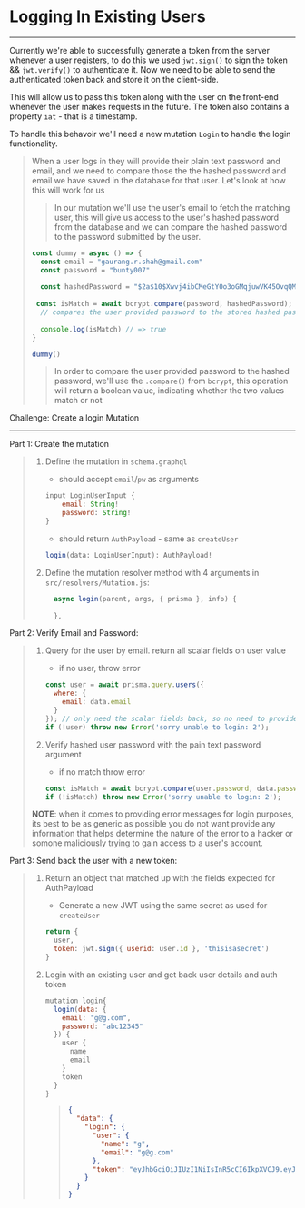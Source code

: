 # Logging In Existing Users

---------------------------------

Currently we're able to successfully generate a token from the server whenever a user registers, to do this we used `jwt.sign()` to sign the token && `jwt.verify()` to authenticate it. Now we need to be able to send the authenticated token back and store it on the client-side. 

 This will allow us to pass this token along with the user on the front-end whenever the user makes requests in the future. The token also contains a property `iat` - that is a timestamp.

To handle this behavoir we'll need a new mutation `Login` to handle the login functionality. 

> When a user logs in they will provide their plain text password and email, and we need to compare those the the hashed password and email we have saved in the database for that user. Let's look at how this will work for us
>
> > In our mutation we'll use the user's email to fetch the matching user, this will give us access to the user's hashed password from the database and we can compare the hashed password to the password submitted by the user.
>
> ```js
> const dummy = async () => {
>   const email = "gaurang.r.shah@gmail.com"
>   const password = "bunty007"
>   
>   const hashedPassword = "$2a$10$Xwvj4ibCMeGtY0o3oGMqjuwVK45OvqQMOGSmu6dRaGLjIF/9LNce."
>   
>  const isMatch = await bcrypt.compare(password, hashedPassword);
>   // compares the user provided password to the stored hashed password. returns boolean
>  
>   console.log(isMatch) // => true
> }
> 
> dummy()
> ```
>
> > In order to compare the user provided password to the hashed password, we'll use the `.compare()` from `bcrypt`, this operation will return a boolean value, indicating whether the two values match or not



Challenge: Create a login Mutation

---------------------------------

Part 1: Create the mutation

> 1. Define the mutation in `schema.graphql`
>
>    - should accept `email`/`pw` as arguments
>
>    ```js
>    input LoginUserInput {
>        email: String!
>        password: String!
>    }
>    ```
>
>    - should return `AuthPayload` - same as `createUser` 
>
>    ```js
>    login(data: LoginUserInput): AuthPayload!
>    ```
>
> 2. Define the mutation resolver method with 4 arguments in `src/resolvers/Mutation.js`:
>
>    ```js
>      async login(parent, args, { prisma }, info) {
>        
>      },
>    ```



Part 2:  Verify Email and Password:

> 1. Query for the user by email. return all scalar fields on user value
>
>    - if no user, throw error
>
>    ```js
>    const user = await prisma.query.users({
>      where: {
>        email: data.email
>      }
>    }); // only need the scalar fields back, so no need to provide info as 2nd arg
>    if (!user) throw new Error('sorry unable to login: 2');
>    ```
>
> 2. Verify hashed user password with the pain text password argument
>
>    - if no match throw error
>
>    ```js
>    const isMatch = await bcrypt.compare(user.password, data.password);
>    if (!isMatch) throw new Error('sorry unable to login: 2');
>    ```
>
> **NOTE**: when it comes to providing error messages for login purposes, its best to be as generic as possible you do not want provide any information that helps determine the nature of the error to a hacker or somone maliciously trying to gain access to a user's account. 



Part 3: Send back the user with a new token:

> 1. Return an object that matched up with the fields expected for AuthPayload
>
>    - Generate a new JWT using the same secret as used for `createUser`
>
>    ```js
>    return {
>      user,
>      token: jwt.sign({ userid: user.id }, 'thisisasecret')
>    }
>    ```
>
> 2. Login with an existing user and get back user details and auth token
>
>    ```js
>    mutation login{
>      login(data: {
>        email: "g@g.com",
>        password: "abc12345"
>      }) {
>        user {
>          name
>          email
>        }
>        token
>      }
>    }
>    ```
>
>    > ```json
>    > {
>    >   "data": {
>    >     "login": {
>    >       "user": {
>    >         "name": "g",
>    >         "email": "g@g.com"
>    >       },
>    >       "token": "eyJhbGciOiJIUzI1NiIsInR5cCI6IkpXVCJ9.eyJ1c2VyaWQiOiJjanhuaXkxOWEwMDFkMDc2MTViejR1OHpqIiwiaWF0IjoxNTYyMTc2NDI5fQ.8SPii5pOixqI4LAf-Pzh-889O7s4n1Nvs-TCiA_X01M"
>    >     }
>    >   }
>    > }
>    > ```
>
>    

